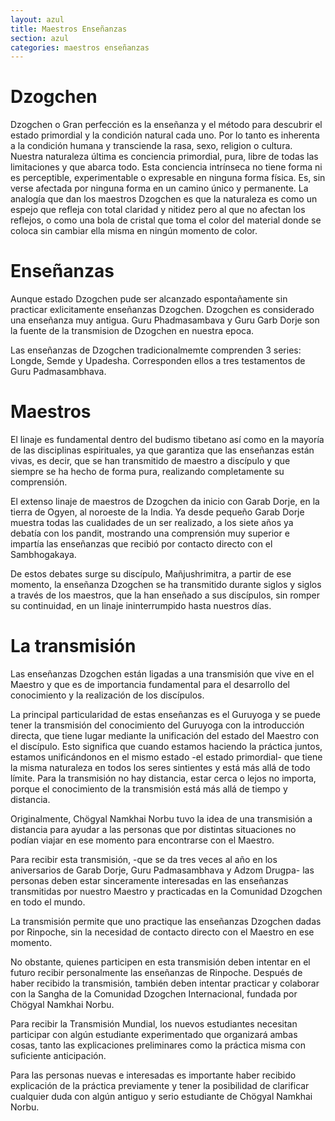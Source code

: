 ```yaml
---
layout: azul
title: Maestros Enseñanzas
section: azul
categories: maestros enseñanzas
---
```

Dzogchen
========
Dzogchen o Gran perfección es la enseñanza y el método para descubrir el estado primordial y la condición natural cada uno.
Por lo tanto es inherenta a la condición humana y transciende la rasa, sexo, religion o cultura. 
Nuestra naturaleza última es conciencia primordial, pura, libre de todas las limitaciones y que abarca todo. 
Esta conciencia intrínseca no tiene forma ni es perceptible, experimentable o expresable en ninguna forma física. 
Es, sin verse afectada por ninguna forma en un camino único y permanente.
La analogía que dan los maestros Dzogchen es que la naturaleza es como un espejo que refleja con total claridad y nitidez pero al que no afectan los reflejos, o como una bola de cristal que toma el color del material donde se coloca sin cambiar ella misma en ningún momento de color.

Enseñanzas
==========
Aunque estado Dzogchen pude ser alcanzado espontañamente sin practicar exlicitamente enseñanzas Dzogchen.
Dzogchen es considerado una enseñanza muy antigua. 
Guru Phadmasambava y Guru Garb Dorje son la fuente de la transmision de Dzogchen en nuestra epoca.

Las enseñanzas de Dzogchen tradicionalmemte comprenden 3 series: Longde, Semde y Upadesha. Corresponden ellos a tres testamentos de Guru Padmasambhava.

Maestros
========
El linaje es fundamental dentro del budismo tibetano así como en la mayoría de las disciplinas espirituales, ya que garantiza que las enseñanzas están vivas, es decir, que se han transmitido de maestro a discípulo y que siempre se ha hecho de forma pura, realizando completamente su comprensión.

El extenso linaje de maestros de Dzogchen da inicio con Garab Dorje, en la tierra de Ogyen, al noroeste de la India. Ya desde pequeño Garab Dorje muestra todas las cualidades de un ser realizado, a los siete años ya debatía con los pandit, mostrando una comprensión muy superior e impartía las enseñanzas que recibió por contacto directo con el Sambhogakaya.

De estos debates surge su discípulo, Mañjushrimitra, a partir de ese momento, la enseñanza Dzogchen se ha transmitido durante siglos y siglos a través de los maestros, que la han enseñado a sus discípulos, sin romper su continuidad, en un linaje ininterrumpido hasta nuestros días.

La transmisión
==============
Las enseñanzas Dzogchen están ligadas a una transmisión que vive en el Maestro y que es de importancia fundamental para el desarrollo del conocimiento y la realización de los discípulos.

La principal particularidad de estas enseñanzas es el Guruyoga y se puede tener la transmisión del conocimiento del Guruyoga con la introducción directa, que tiene lugar mediante la unificación del estado del Maestro con el discípulo. Esto significa que cuando estamos haciendo la práctica juntos, estamos unificándonos en el mismo estado -el estado primordial- que tiene la misma naturaleza en todos los seres sintientes y está más allá de todo límite. Para la transmisión no hay distancia, estar cerca o lejos no importa, porque el conocimiento de la transmisión está más allá de tiempo y distancia.

Originalmente, Chögyal Namkhai Norbu tuvo la idea de una transmisión a distancia para ayudar a las personas que por distintas situaciones no podían viajar en ese momento para encontrarse con el  Maestro.

Para recibir esta transmisión, -que se da tres veces al año en los aniversarios de Garab Dorje, Guru Padmasambhava y Adzom Drugpa- las personas deben estar sinceramente interesadas en las enseñanzas transmitidas por nuestro Maestro y practicadas en la Comunidad Dzogchen en todo el mundo.

La transmisión permite que uno practique las enseñanzas Dzogchen dadas por Rinpoche, sin la necesidad de contacto directo con el Maestro en ese momento.

No obstante, quienes participen en esta transmisión deben intentar en el futuro recibir personalmente las enseñanzas de Rinpoche. Después de haber recibido la transmisión, también deben intentar practicar y colaborar con la Sangha de la Comunidad Dzogchen Internacional, fundada por Chögyal Namkhai Norbu.

Para recibir la Transmisión  Mundial, los nuevos estudiantes necesitan participar con algún estudiante experimentado que organizará ambas cosas, tanto las explicaciones preliminares como la práctica misma con suficiente anticipación.

Para las personas nuevas e interesadas es importante haber recibido explicación de la práctica previamente y tener la posibilidad de clarificar cualquier duda con algún antiguo y serio estudiante de Chögyal Namkhai Norbu.



